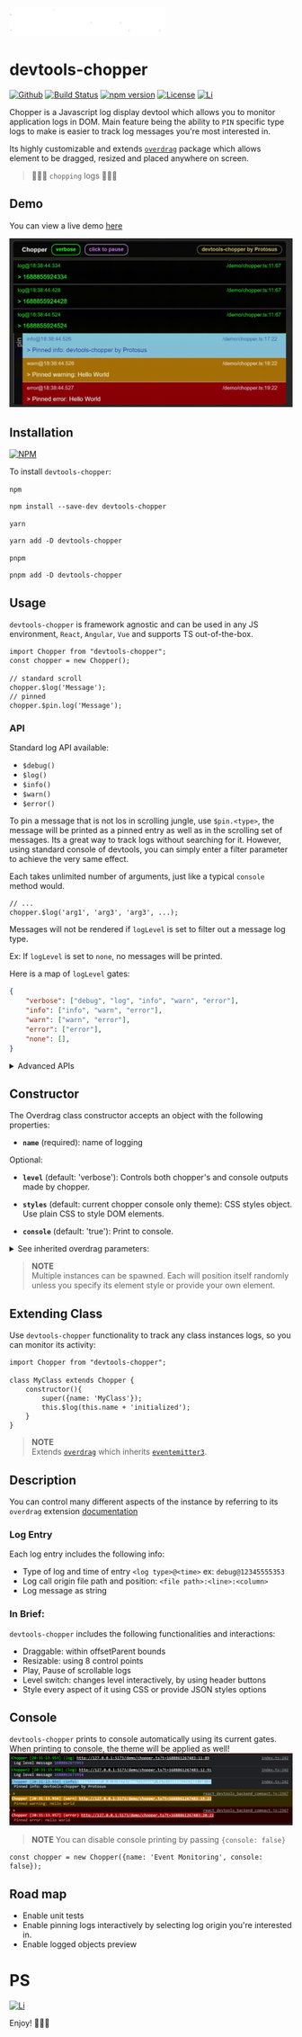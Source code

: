 [![by Protosus](https://raw.githubusercontent.com/savanesoff/protosus/main/public/icons/by-protosus.svg)](https://github.com/savanesoff/devtools-chopper)

# devtools-chopper

[![Github](https://badgen.net/badge/Protosus/devtools-chopper?color=purple&icon=github)](https://github.com/savanesoff/devtools-chopper)
[![Build Status](https://github.com/savanesoff/devtools-chopper/actions/workflows/publish.yaml/badge.svg?branch=main&event=push)](https://github.com/savanesoff/devtools-chopper/actions/workflows/publish.yaml)
[![npm version](https://badge.fury.io/js/devtools-chopper.svg)](https://badge.fury.io/js/devtools-chopper)
[![License](https://img.shields.io/badge/license-MIT-blue.svg)](https://opensource.org/licenses/MIT)
[![Li](https://badgen.net/badge/savanesoff/LI?color=blue)](https://www.linkedin.com/in/samvel-avanesov)

Chopper is a Javascript log display devtool which allows you to monitor application logs in DOM. Main feature being the ability to `PIN` specific type logs to make is easier to track log messages you're most interested in.

Its highly customizable and extends [`overdrag`](https://www.npmjs.com/package/devtools-chopper) package which allows element to be dragged, resized and placed anywhere on screen.

> 🌲🌲🌲 `chopping` logs 🌲🌲🌲

## Demo

You can view a live demo [here](https://savanesoff.github.io/devtools-chopper)

[![Validator](https://raw.githubusercontent.com/savanesoff/devtools-chopper/main/demo/assets/devtools-chopper.gif)](https://savanesoff.github.io/devtools-chopper)

## Installation

[![NPM](https://nodei.co/npm/devtools-chopper.png?downloads=true&downloadRank=true&stars=true)](https://nodei.co/npm/devtools-chopper/)

To install `devtools-chopper`:

`npm`

```shell
npm install --save-dev devtools-chopper
```

`yarn`

```shell
yarn add -D devtools-chopper
```

`pnpm`

```shell
pnpm add -D devtools-chopper
```

## Usage

`devtools-chopper` is framework agnostic and can be used in any JS environment, `React`, `Angular`, `Vue` and supports TS out-of-the-box.

```TS
import Chopper from "devtools-chopper";
const chopper = new Chopper();

// standard scroll
chopper.$log('Message');
// pinned
chopper.$pin.log('Message');
```

### API

Standard log API available:

- `$debug()`
- `$log()`
- `$info()`
- `$warn()`
- `$error()`

To pin a message that is not los in scrolling jungle, use `$pin.<type>`, the message will be printed as a pinned entry as well as in the scrolling set of messages. Its a great way to track logs without searching for it.
However, using standard console of devtools, you can simply enter a filter parameter to achieve the very same effect.

Each takes unlimited number of arguments, just like a typical `console` method would.

```TS
// ...
chopper.$log('arg1', 'arg3', 'arg3', ...);
```

Messages will not be rendered if `logLevel` is set to filter out a message log type.

Ex: If `logLevel` is set to `none`, no messages will be printed.

Here is a map of `logLevel` gates:

```JSON
{
    "verbose": ["debug", "log", "info", "warn", "error"],
    "info": ["info", "warn", "error"],
    "warn": ["warn", "error"],
    "error": ["error"],
    "none": [],
}

```

<details> 
<summary> Advanced APIs </summary>
If you want to modify various parameters of a `chopper` instance, the following APIs are available for use:

- `setLogLevel( level Levels )`: changes current log level
- `console(data: unknown[], type: ConsoleType, info: EntryInfo)`: Override method that prints to console. Ex: if you'd like it to print only raw data without prettifying it with styles and other info.
- `renderEntry(parent: HTMLElement, data: unknown[], type: ConsoleType, info: EntryInfo)`: override how the chopper renders log entry element.
</details>

## Constructor

The Overdrag class constructor accepts an object with the following properties:

- **`name`** (required): name of logging

Optional:

- **`level`** (default: 'verbose'): Controls both chopper's and console outputs made by chopper.

- **`styles`** (default: current chopper console only theme): CSS styles object. Use plain CSS to style DOM elements.

- **`console`** (default: 'true'): Print to console.

<details>
<summary> See inherited overdrag parameters: </summary>

- **`element`** (default: randomly positioned `div` in body): The DOM element container of chopper.

- **`minContentHeight`** (default: `Overdrag.DEFAULTS.minContentHeight`): The minimum height of the DOM element (CSS height) in pixels. This prevents resizing smaller than the specified value.

- **`minContentWidth`** (default: `Overdrag.DEFAULTS.minContentWidth`): The minimum width of the DOM element (CSS width) in pixels. This prevents resizing smaller than the specified value.

- **`maxContentHeight`** (default: `Overdrag.DEFAULTS.maxContentHeight: Infinity`): The max height of the DOM element (CSS height) in pixels. This prevents resizing bigger than the specified value.

- **`maxContentWidth`** (default: `Overdrag.DEFAULTS.maxContentWidth: Infinity`): The max width of the DOM element (CSS width) in pixels. This prevents resizing bigger than the specified value.

- **`snapThreshold`** (default: `Overdrag.DEFAULTS.snapThreshold`): The distance to the edge of the relative parent element (top, left, bottom, right) when the element should snap to it.

- **`controlsThreshold`** (default: `Overdrag.DEFAULTS.controlsThreshold`): The distance to the edge of the element (top, left, bottom, right) when the element should show resize cursor and activate control points.

- **`clickDetectionThreshold`** (default: `Overdrag.DEFAULTS.clickDetectionThreshold`): The threshold distance to detect a click event. If you've started dragging the element, mouse up event will not trigger `click` event.

- **`stack`** (default: `false`): If true, an `Overdrag` parent element that has a recursively embedded `Overdrag` elements as a child will retain `over` state while the child is active. Else, the parent element will be set to `out` state (inactive)
</details>

> **NOTE**  
> Multiple instances can be spawned. Each will position itself randomly unless you specify its element style or provide your own element.

## Extending Class

Use `devtools-chopper` functionality to track any class instances logs, so you can monitor its activity:

```TS
import Chopper from "devtools-chopper";

class MyClass extends Chopper {
    constructor(){
        super({name: 'MyClass'});
        this.$log(this.name + 'initialized');
    }
}
```

> **NOTE**  
> Extends [`overdrag`](https://www.npmjs.com/package/overdrag) which inherits [`eventemitter3`](https://www.npmjs.com/package/eventemitter3).

## Description

You can control many different aspects of the instance by referring to its `overdrag` extension [documentation](https://www.npmjs.com/package/devtools-chopper)

### Log Entry

Each log entry includes the following info:

- Type of log and time of entry `<log type>@<time>` ex: `debug@12345555353`
- Log call origin file path and position: `<file path>:<line>:<column>`
- Log message as string

### In Brief:

`devtools-chopper` includes the following functionalities and interactions:

- Draggable: within offsetParent bounds
- Resizable: using 8 control points
- Play, Pause of scrollable logs
- Level switch: changes level interactively, by using header buttons
- Style every aspect of it using CSS or provide JSON styles options

## Console

`devtools-chopper` prints to console automatically using its current gates. When printing to console, the theme will be applied as well!
![Alt text](https://raw.githubusercontent.com/savanesoff/devtools-chopper/main/demo/assets/console.png)

> **NOTE**
> You can disable console printing by passing `{console: false}`

```TS
const chopper = new Chopper({name: 'Event Monitoring', console: false});
```

## Road map

- Enable unit tests
- Enable pinning logs interactively by selecting log origin you're interested in.
- Enable logged objects preview

# PS

[![Li](https://badgen.net/badge/Hit%20me%20up%20on/LI?color=blue)](https://www.linkedin.com/in/samvel-avanesov)

Enjoy! 🎉🎉🎉
